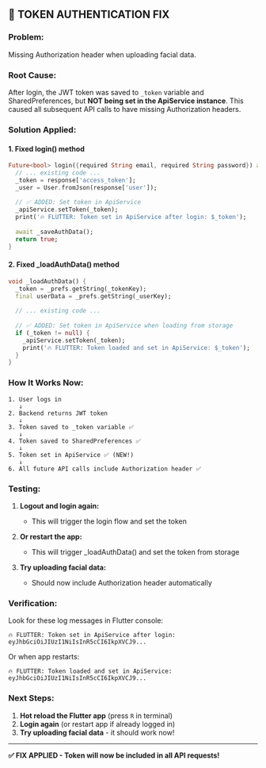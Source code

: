 ## 🔧 TOKEN AUTHENTICATION FIX

### **Problem:**
Missing Authorization header when uploading facial data.

### **Root Cause:**
After login, the JWT token was saved to `_token` variable and SharedPreferences, but **NOT being set in the ApiService instance**. This caused all subsequent API calls to have missing Authorization headers.

### **Solution Applied:**

#### 1. **Fixed login() method**
```dart
Future<bool> login({required String email, required String password}) async {
  // ... existing code ...
  _token = response['access_token'];
  _user = User.fromJson(response['user']);
  
  // ✅ ADDED: Set token in ApiService
  _apiService.setToken(_token);
  print('🔥 FLUTTER: Token set in ApiService after login: $_token');
  
  await _saveAuthData();
  return true;
}
```

#### 2. **Fixed _loadAuthData() method**
```dart
void _loadAuthData() {
  _token = _prefs.getString(_tokenKey);
  final userData = _prefs.getString(_userKey);
  
  // ... existing code ...
  
  // ✅ ADDED: Set token in ApiService when loading from storage
  if (_token != null) {
    _apiService.setToken(_token);
    print('🔥 FLUTTER: Token loaded and set in ApiService: $_token');
  }
}
```

### **How It Works Now:**

```
1. User logs in
   ↓
2. Backend returns JWT token
   ↓
3. Token saved to _token variable ✅
   ↓
4. Token saved to SharedPreferences ✅
   ↓
5. Token set in ApiService ✅ (NEW!)
   ↓
6. All future API calls include Authorization header ✅
```

### **Testing:**

1. **Logout and login again:**
   - This will trigger the login flow and set the token

2. **Or restart the app:**
   - This will trigger _loadAuthData() and set the token from storage

3. **Try uploading facial data:**
   - Should now include Authorization header automatically

### **Verification:**

Look for these log messages in Flutter console:

```
🔥 FLUTTER: Token set in ApiService after login: eyJhbGciOiJIUzI1NiIsInR5cCI6IkpXVCJ9...
```

Or when app restarts:
```
🔥 FLUTTER: Token loaded and set in ApiService: eyJhbGciOiJIUzI1NiIsInR5cCI6IkpXVCJ9...
```

### **Next Steps:**

1. **Hot reload the Flutter app** (press `R` in terminal)
2. **Login again** (or restart app if already logged in)
3. **Try uploading facial data** - it should work now!

---

**✅ FIX APPLIED - Token will now be included in all API requests!**
